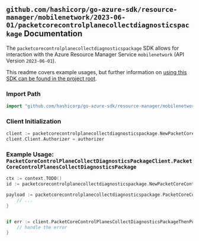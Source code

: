 
## `github.com/hashicorp/go-azure-sdk/resource-manager/mobilenetwork/2023-06-01/packetcorecontrolplanecollectdiagnosticspackage` Documentation

The `packetcorecontrolplanecollectdiagnosticspackage` SDK allows for interaction with the Azure Resource Manager Service `mobilenetwork` (API Version `2023-06-01`).

This readme covers example usages, but further information on [using this SDK can be found in the project root](https://github.com/hashicorp/go-azure-sdk/tree/main/docs).

### Import Path

```go
import "github.com/hashicorp/go-azure-sdk/resource-manager/mobilenetwork/2023-06-01/packetcorecontrolplanecollectdiagnosticspackage"
```


### Client Initialization

```go
client := packetcorecontrolplanecollectdiagnosticspackage.NewPacketCoreControlPlaneCollectDiagnosticsPackageClientWithBaseURI("https://management.azure.com")
client.Client.Authorizer = authorizer
```


### Example Usage: `PacketCoreControlPlaneCollectDiagnosticsPackageClient.PacketCoreControlPlanesCollectDiagnosticsPackage`

```go
ctx := context.TODO()
id := packetcorecontrolplanecollectdiagnosticspackage.NewPacketCoreControlPlaneID("12345678-1234-9876-4563-123456789012", "example-resource-group", "packetCoreControlPlaneValue")

payload := packetcorecontrolplanecollectdiagnosticspackage.PacketCoreControlPlaneCollectDiagnosticsPackage{
	// ...
}


if err := client.PacketCoreControlPlanesCollectDiagnosticsPackageThenPoll(ctx, id, payload); err != nil {
	// handle the error
}
```

